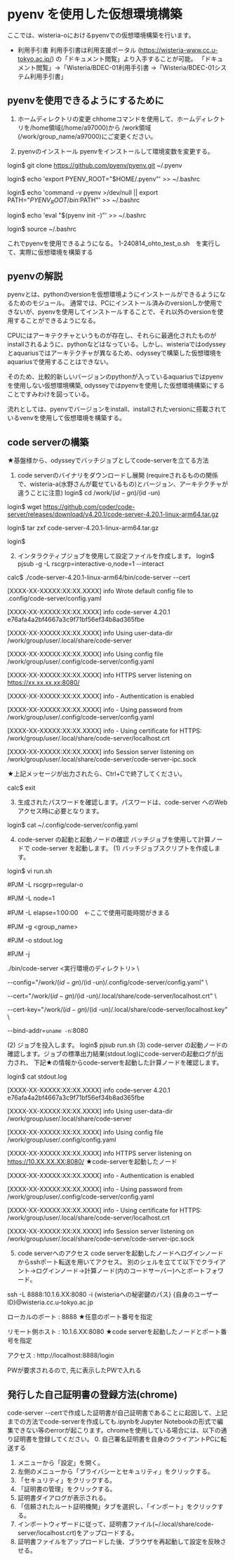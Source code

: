# pyenv を使用した仮想環境構築
ここでは、wisteria-oにおけるpyenvでの仮想環境構築を行います。

* 利用手引書
利用手引書は利用支援ポータル (https://wisteria-www.cc.u-tokyo.ac.jp/) の「ドキュメント閲覧」より入手することが可能。
「ドキュメント閲覧」→「Wisteria/BDEC-01利用手引書 →「Wisteria/BDEC-01システム利用手引書」

## pyenvを使用できるようにするために
1. ホームディレクトリの変更
chhomeコマンドを使用して、ホームディレクトリを/home領域(/home/a97000)から
/work領域(/work/group_name/a97000)にご変更ください。

2. pyenvのインストール
pyenvをインストールして環境変数を変更する。

login$ git clone https://github.com/pyenv/pyenv.git ~/.pyenv

login$ echo 'export PYENV_ROOT="$HOME/.pyenv"' >> ~/.bashrc

login$ echo 'command -v pyenv >/dev/null || export PATH="$PYENV_ROOT/bin:$PATH"' >> ~/.bashrc

login$ echo 'eval "$(pyenv init -)"' >> ~/.bashrc

login$ source ~/.bashrc

これでpyenvを使用できるようになる。
1-240814_ohto_test_o.sh　を実行して、実際に仮想環境を構築する

## pyenvの解説
pyenvとは、pythonのversionを仮想環境ようにインストールができるようになるためのモジュール。
通常では、PCにインストール済みのversionしか使用できないが、pyenvを使用してインストールすることで、それ以外のversionを使用することができるようになる。

CPUにはアーキテクチャというものが存在し、それらに最適化されたものがinstallされるように、pythonなどはなっている。しかし、wisteriaではodysseyとaquariusではアーキテクチャが異なるため、odysseyで構築した仮想環境をaquariusで使用することはできない。

そのため、比較的新しいバージョンのpythonが入っているaquariusではpyenvを使用しない仮想環境構築, odysseyではpyenvを使用した仮想環境構築にすることですみわけを図っている。

流れとしては、pyenvでバージョンをinstall、installされたversionに搭載されているvenvを使用して仮想環境を構築する。

## code serverの構築
★基盤様から、odysseyでバッチジョブとしてcode-serverを立てる方法
1. code serverのバイナリをダウンロードし展開
(requireされるものの関係で、wisteria-a(水野さんが載せているもの)とバージョン、アーキテクチャが違うことに注意)
login$ cd /work/$(id -gn)/$(id -un)

login$ wget https://github.com/coder/code-server/releases/download/v4.20.1/code-server-4.20.1-linux-arm64.tar.gz

login$ tar zxf code-server-4.20.1-linux-arm64.tar.gz

login$

2. インタラクティブジョブを使用して設定ファイルを作成します。
login$ pjsub -g <group name> -L rscgrp=interactive-o,node=1 --interact

calc$ ./code-server-4.20.1-linux-arm64/bin/code-server --cert

[XXXX-XX-XXXXX:XX:XX.XXXX] info Wrote default config file to .config/code-server/config.yaml

[XXXX-XX-XXXXX:XX:XX.XXXX] info code-server 4.20.1 e76afa4a2bf4667a3c9f71bf56ef34b8ad365fbe

[XXXX-XX-XXXXX:XX:XX.XXXX] info Using user-data-dir /work/group/user/.local/share/code-server

[XXXX-XX-XXXXX:XX:XX.XXXX] info Using config file /work/group/user/.config/code-server/config.yaml

[XXXX-XX-XXXXX:XX:XX.XXXX] info HTTPS server listening on https://xx.xx.xx.xx:8080/

[XXXX-XX-XXXXX:XX:XX.XXXX] info  - Authentication is enabled

[XXXX-XX-XXXXX:XX:XX.XXXX] info   - Using password from /work/group/user/.config/code-server/config.yaml

[XXXX-XX-XXXXX:XX:XX.XXXX] info  - Using certificate for HTTPS: /work/group/user/.local/share/code-server/localhost.crt

[XXXX-XX-XXXXX:XX:XX.XXXX] info Session server listening on /work/group/user/.local/share/code-server/code-server-ipc.sock

★上記メッセージが出力されたら、Ctrl+Cで終了してください。

calc$ exit

3. 生成されたパスワードを確認します。パスワードは、code-server へのWebアクセス時に必要となります。

login$ cat ~/.config/code-server/config.yaml

4. code-server の起動と起動ノードの確認  バッチジョブを使用して計算ノードで code-server を起動します。
(1) バッチジョブスクリプトを作成します。

login$ vi run.sh

#PJM -L rscgrp=regular-o

#PJM -L node=1

#PJM -L elapse=1:00:00　←ここで使用可能時間がきまる

#PJM -g <group_name>

#PJM -o stdout.log

#PJM -j

./bin/code-server <実行環境のディレクトリ> \

--config="/work/$(id -gn)/$(id -un)/.config/code-server/config.yaml" \

--cert="/work/$(id -gn)/$(id -un)/.local/share/code-server/localhost.crt" \

--cert-key="/work/$(id -gn)/$(id -un)/.local/share/code-server/localhost.key" \

--bind-addr=`uname -n`:8080

(2) ジョブを投入します。
login$ pjsub run.sh
(3) code-server の起動ノードの確認します。ジョブの標準出力結果(stdout.log)にcode-serverの起動ログが出力され、
下記★の情報からcode-serverを起動した計算ノードを確認します。

login$ cat stdout.log

[XXXX-XX-XXXXX:XX:XX.XXXX] info code-server 4.20.1 e76afa4a2bf4667a3c9f71bf56ef34b8ad365fbe

[XXXX-XX-XXXXX:XX:XX.XXXX] info Using user-data-dir /work/group/user/.local/share/code-server

[XXXX-XX-XXXXX:XX:XX.XXXX] info Using config file /work/group/user/.config/config.yaml

[XXXX-XX-XXXXX:XX:XX.XXXX] info HTTPS server listening on https://10.XX.XX.XX:8080/ ★code-serverを起動したノード

[XXXX-XX-XXXXX:XX:XX.XXXX] info  - Authentication is enabled

[XXXX-XX-XXXXX:XX:XX.XXXX] info   - Using password from /work/group/user/.config/code-server/config.yaml

[XXXX-XX-XXXXX:XX:XX.XXXX] info  - Using certificate for HTTPS: /work/group/user/.local/share/code-server/localhost.crt

[XXXX-XX-XXXXX:XX:XX.XXXX] info Session server listening on /work/group/user/.local/share/code-serve/code-server-ipc.sock

5. code serverへのアクセス
code serverを起動したノードへログインノードからsshポート転送を用いてアクセス。
別のシェルを立てて以下でクライアント→ログインノード→計算ノード(内のコードサーバー)へとポートフォワード。

ssh -L 8888:10.1.6.XX:8080 -i {wisteriaへの秘密鍵のパス} {自身のユーザーID}@wisteria.cc.u-tokyo.ac.jp

ローカルのポート : 8888     ★任意のポート番号を指定

リモート側ホスト : 10.1.6.XX:8080 ★code serverを起動したノードとポート番号を指定

アクセス     : http://localhost:8888/login

PWが要求されるので, 先に表示したPWで入れる

## 発行した自己証明書の登録方法(chrome)
code-server --certで作成した証明書が自己証明書であることに起因して、上記までの方法でcode-serverを作成しても.ipynbをJupyter Notebookの形式で編集できない等のerrorが起こります。chromeを使用している場合には、以下の通り証明書を登録してください。
0. 自己署名証明書を自身のクライアントPCに転送する
 1. メニューから「設定」を開く。
 2. 左側のメニューから「プライバシーとセキュリティ」をクリックする。
 3. 「セキュリティ」をクリックする。
 4. 「証明書の管理」をクリックする。
 5. 証明書ダイアログが表示される。
 6. 「信頼されたルート証明機関」タブを選択し、「インポート」をクリックする。
 7. インポートウィザードに従って、証明書ファイル(~/.local/share/code-server/localhost.crt)をアップロードする。
 8. 証明書ファイルをアップロードした後、ブラウザを再起動して設定を反映させる。